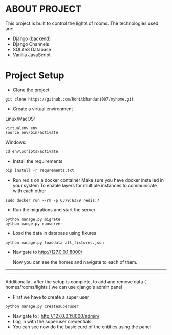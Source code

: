 # ABOUT PROJECT

This project is built to control the lights of rooms. The technologies used are:
- Django (backend)
- Django Channels
- SQLite3 Database
- Vanilla JavaScript

# Project Setup 
- Clone the project
```
git clone https://github.com/Rohitbhandari007/myhome.git
```

 - Create a virtual environment

Linux/MacOS:
```
virtualenv env
source env/bin/activate
``` 
Windows: 
```
cd env\Scripts\activate
``` 

- Install the requirements
```
pip install -r requrements.txt
```

- Run redis on a docker container 
Make sure you have docker installed in your system
To enable layers for multiple instances to communicate with each other
```
sudo docker run --rm -p 6379:6379 redis:7
```

-  Run the migrations and start the server
```
python manage.py migrate
python mange.py runserver
```

- Load the data in database using fixures
```
python manage.py loaddata all_fixtures.json
```

- Navigate to  http://127.0.0.1:8000/

    Now you can see the homes and navigate to each of them.


----
----
Additionally , after the setup is complete, to add and remove data ( homes/rooms/lights ) we can use django's admin panel 
- First we have to create a super user
```
python manage.py createsuperuser
```
- Navigate to : http://127.0.0.1:8000/admin/
- Log in with the superuser credentials
- You can see now do the basic curd of the entities using the panel
